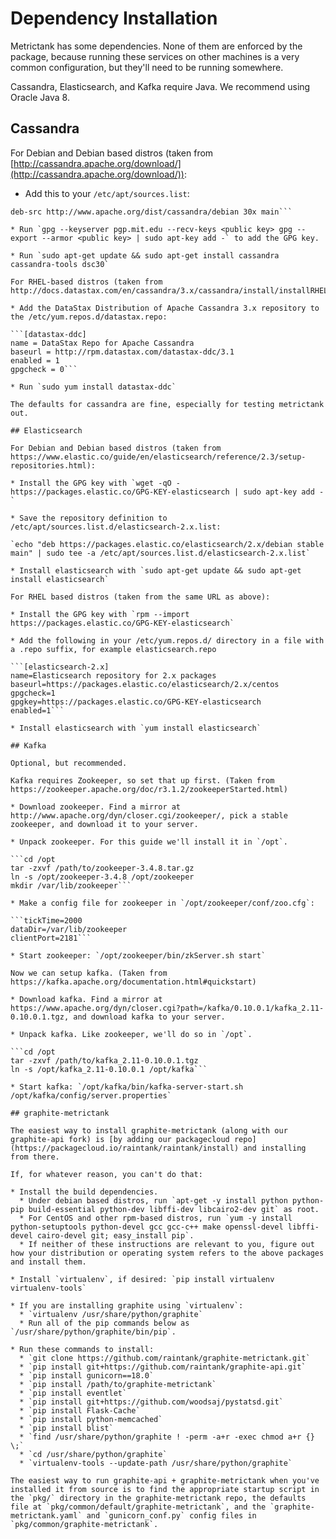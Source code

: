 # Dependency Installation

Metrictank has some dependencies. None of them are enforced by the package, because running these services on other machines is a very common configuration, but they'll need to be running somewhere.

Cassandra, Elasticsearch, and Kafka require Java. We recommend using Oracle Java 8.

## Cassandra

For Debian and Debian based distros (taken from [http://cassandra.apache.org/download/](http://cassandra.apache.org/download/)):

* Add this to your `/etc/apt/sources.list`:

```deb http://www.apache.org/dist/cassandra/debian 30x main 
deb-src http://www.apache.org/dist/cassandra/debian 30x main```

* Run `gpg --keyserver pgp.mit.edu --recv-keys <public key> gpg --export --armor <public key> | sudo apt-key add -` to add the GPG key.

* Run `sudo apt-get update && sudo apt-get install cassandra cassandra-tools dsc30`

For RHEL-based distros (taken from http://docs.datastax.com/en/cassandra/3.x/cassandra/install/installRHEL.html):

* Add the DataStax Distribution of Apache Cassandra 3.x repository to the /etc/yum.repos.d/datastax.repo:

```[datastax-ddc] 
name = DataStax Repo for Apache Cassandra
baseurl = http://rpm.datastax.com/datastax-ddc/3.1
enabled = 1
gpgcheck = 0```

* Run `sudo yum install datastax-ddc`

The defaults for cassandra are fine, especially for testing metrictank out.

## Elasticsearch

For Debian and Debian based distros (taken from https://www.elastic.co/guide/en/elasticsearch/reference/2.3/setup-repositories.html):

* Install the GPG key with `wget -qO - https://packages.elastic.co/GPG-KEY-elasticsearch | sudo apt-key add -`

* Save the repository definition to /etc/apt/sources.list.d/elasticsearch-2.x.list:

`echo "deb https://packages.elastic.co/elasticsearch/2.x/debian stable main" | sudo tee -a /etc/apt/sources.list.d/elasticsearch-2.x.list`

* Install elasticsearch with `sudo apt-get update && sudo apt-get install elasticsearch`

For RHEL based distros (taken from the same URL as above):

* Install the GPG key with `rpm --import https://packages.elastic.co/GPG-KEY-elasticsearch`

* Add the following in your /etc/yum.repos.d/ directory in a file with a .repo suffix, for example elasticsearch.repo

```[elasticsearch-2.x]
name=Elasticsearch repository for 2.x packages
baseurl=https://packages.elastic.co/elasticsearch/2.x/centos
gpgcheck=1
gpgkey=https://packages.elastic.co/GPG-KEY-elasticsearch
enabled=1```

* Install elasticsearch with `yum install elasticsearch`

## Kafka

Optional, but recommended.

Kafka requires Zookeeper, so set that up first. (Taken from https://zookeeper.apache.org/doc/r3.1.2/zookeeperStarted.html)

* Download zookeeper. Find a mirror at http://www.apache.org/dyn/closer.cgi/zookeeper/, pick a stable zookeeper, and download it to your server.

* Unpack zookeeper. For this guide we'll install it in `/opt`.

```cd /opt
tar -zxvf /path/to/zookeeper-3.4.8.tar.gz
ln -s /opt/zookeeper-3.4.8 /opt/zookeeper
mkdir /var/lib/zookeeper```

* Make a config file for zookeeper in `/opt/zookeeper/conf/zoo.cfg`:

```tickTime=2000
dataDir=/var/lib/zookeeper
clientPort=2181```

* Start zookeeper: `/opt/zookeeper/bin/zkServer.sh start`

Now we can setup kafka. (Taken from https://kafka.apache.org/documentation.html#quickstart) 

* Download kafka. Find a mirror at https://www.apache.org/dyn/closer.cgi?path=/kafka/0.10.0.1/kafka_2.11-0.10.0.1.tgz, and download kafka to your server.

* Unpack kafka. Like zookeeper, we'll do so in `/opt`.

```cd /opt
tar -zxvf /path/to/kafka_2.11-0.10.0.1.tgz
ln -s /opt/kafka_2.11-0.10.0.1 /opt/kafka```

* Start kafka: `/opt/kafka/bin/kafka-server-start.sh /opt/kafka/config/server.properties`

## graphite-metrictank

The easiest way to install graphite-metrictank (along with our graphite-api fork) is [by adding our packagecloud repo](https://packagecloud.io/raintank/raintank/install) and installing from there.

If, for whatever reason, you can't do that:

* Install the build dependencies. 
  * Under debian based distros, run `apt-get -y install python python-pip build-essential python-dev libffi-dev libcairo2-dev git` as root. 
  * For CentOS and other rpm-based distros, run `yum -y install python-setuptools python-devel gcc gcc-c++ make openssl-devel libffi-devel cairo-devel git; easy_install pip`.
  * If neither of these instructions are relevant to you, figure out how your distribution or operating system refers to the above packages and install them.

* Install `virtualenv`, if desired: `pip install virtualenv virtualenv-tools`

* If you are installing graphite using `virtualenv`:
  * `virtualenv /usr/share/python/graphite`
  * Run all of the pip commands below as `/usr/share/python/graphite/bin/pip`.

* Run these commands to install:
  * `git clone https://github.com/raintank/graphite-metrictank.git`
  * `pip install git+https://github.com/raintank/graphite-api.git`
  * `pip install gunicorn==18.0`
  * `pip install /path/to/graphite-metrictank`
  * `pip install eventlet`
  * `pip install git+https://github.com/woodsaj/pystatsd.git`
  * `pip install Flask-Cache`
  * `pip install python-memcached`
  * `pip install blist`
  * `find /usr/share/python/graphite ! -perm -a+r -exec chmod a+r {} \;`
  * `cd /usr/share/python/graphite`
  * `virtualenv-tools --update-path /usr/share/python/graphite`

The easiest way to run graphite-api + graphite-metrictank when you've installed it from source is to find the appropriate startup script in the `pkg/` directory in the graphite-metrictank repo, the defaults file at `pkg/common/default/graphite-metrictank`, and the `graphite-metrictank.yaml` and `gunicorn_conf.py` config files in `pkg/common/graphite-metrictank`.
